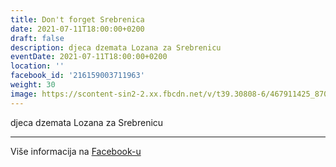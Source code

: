 ```yaml
---
title: Don't forget Srebrenica
date: 2021-07-11T18:00:00+0200
draft: false
description: djeca dzemata Lozana za Srebrenicu
eventDate: 2021-07-11T18:00:00+0200
location: ''
facebook_id: '216159003711963'
weight: 30
image: https://scontent-sin2-2.xx.fbcdn.net/v/t39.30808-6/467911425_8702124949883247_8451066247417132989_n.jpg?_nc_cat=103&ccb=1-7&_nc_sid=9e60e4&_nc_ohc=nXwqe3ZIdLcQ7kNvwFYJdr1&_nc_oc=AdnM75x2ymaoSRUo6vOgxkHlWSC0iJV4oMPZnV-S5tqc3zUa5R4tgRdCZdFvDzl-dN0&_nc_zt=23&_nc_ht=scontent-sin2-2.xx&edm=ABTKTjYEAAAA&_nc_gid=C8zVnifqwpPUIbiqv1PjzA&oh=00_AfJjf-m82yRHmUpjZgNcBcxEjKGwc4id0zrWy2O-UnAUmw&oe=6829F559
---
```


djeca dzemata Lozana za Srebrenicu

---

Više informacija na [Facebook-u](https://facebook.com/events/216159003711963)